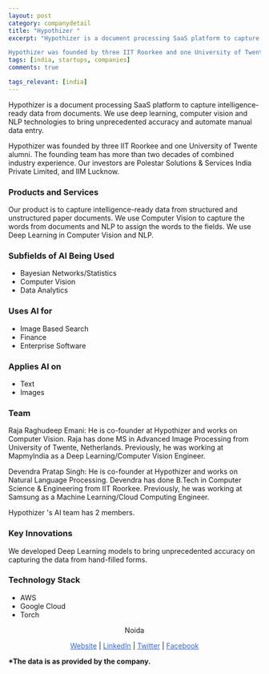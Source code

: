 ```yaml
---
layout: post
category: companydetail
title: "Hypothizer "
excerpt: "Hypothizer is a document processing SaaS platform to capture intelligence-ready data from documents. We use deep learning, computer vision and NLP technologies to bring unprecedented accuracy and automate manual data entry.

Hypothizer was founded by three IIT Roorkee and one University of Twente alumni. The founding team has more than two decades of combined industry experience. Our investors are Polestar Solutions & Services India Private Limited, and IIM Lucknow. "
tags: [india, startups, companies]
comments: true

tags_relevant: [india]
---
```



Hypothizer is a document processing SaaS platform to capture intelligence-ready data from documents. We use deep learning, computer vision and NLP technologies to bring unprecedented accuracy and automate manual data entry.

Hypothizer was founded by three IIT Roorkee and one University of Twente alumni. The founding team has more than two decades of combined industry experience. Our investors are Polestar Solutions & Services India Private Limited, and IIM Lucknow. 

### Products and Services
Our product is to capture intelligence-ready data from structured and unstructured paper documents. We use Computer Vision to capture the words from documents and NLP to assign the words to the fields. We use Deep Learning in Computer Vision and NLP.  

### Subfields of AI Being Used
* Bayesian Networks/Statistics
* Computer Vision
* Data Analytics

### Uses AI for
* Image Based Search
* Finance
* Enterprise Software

### Applies AI on
* Text
* Images

### Team
Raja Raghudeep Emani: He is co-founder at Hypothizer and works on Computer Vision. Raja has done MS in Advanced Image Processing from University of Twente, Netherlands. Previously, he was working at MapmyIndia as a Deep Learning/Computer Vision Engineer. 

Devendra Pratap Singh: He is co-founder at Hypothizer and works on Natural Language Processing. Devendra has done B.Tech in Computer Science & Engineering from IIT Roorkee. Previously, he was working at Samsung as a Machine Learning/Cloud Computing Engineer. 

Hypothizer 's AI team has 2 members.


### Key Innovations
We developed Deep Learning models to bring unprecedented accuracy on capturing the data from hand-filled forms. 

### Technology Stack
* AWS
* Google Cloud
* Torch

<p align="center">Noida</p>

<p align="center">
<a href="https://www.hypothizer.com" style="color:#3366CC">Website</a> | <a href="https://www.linkedin.com/company/hypothizer" style="color:#3366CC">LinkedIn</a> | <a href="https://twitter.com/hypothizer" style="color:#3366CC">Twitter</a> | <a href="https://www.facebook.com/hypothizer" style="color:#3366CC">Facebook</a></p>
<b>*The data is as provided by the company.</b>